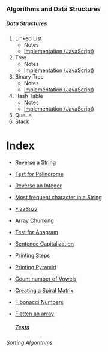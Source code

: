 ### Algorithms and Data Structures

##### Data Structures
  1. Linked List
      - Notes
      - [Implementation (JavaScript)](https://github.com/dsinecos/Data-Structures/blob/master/linkedList.js)
  2. Tree
      - Notes
      - [Implementation (JavaScript)](https://github.com/dsinecos/Algorithms-DataStructures/blob/master/exercises/tree/index.js)
  3. Binary Tree
      - Notes
      - [Implementation (JavaScript)](https://github.com/dsinecos/Data-Structures/blob/master/binaryTrees.js)
  4. Hash Table
      - Notes
      - [Implementation (JavaScript)](https://github.com/dsinecos/Data-Structures/blob/master/hashTable.js)
  5. Queue
  6. Stack
      
# Index

* [Reverse a String](https://github.com/dsinecos/Algorithms-DataStructures/blob/master/exercises/reversestring/index.js)

* [Test for Palindrome](https://github.com/dsinecos/Algorithms-DataStructures/blob/master/exercises/palindrome/index.js)

* [Reverse an Integer](https://github.com/dsinecos/Algorithms-DataStructures/blob/master/exercises/reverseint/index.js)

* [Most frequent character in a String](https://github.com/dsinecos/Algorithms-DataStructures/blob/master/exercises/maxchar/index.js)

* [FizzBuzz](https://github.com/dsinecos/Algorithms-DataStructures/blob/master/exercises/fizzbuzz/index.js)

* [Array Chunking](https://github.com/dsinecos/Algorithms-DataStructures/blob/master/exercises/chunk/index.js)

* [Test for Anagram](https://github.com/dsinecos/Algorithms-DataStructures/blob/master/exercises/anagrams/index.js)

* [Sentence Capitalization](https://github.com/dsinecos/Algorithms-DataStructures/blob/master/exercises/capitalize/index.js)

* [Printing Steps](https://github.com/dsinecos/Algorithms-DataStructures/blob/master/exercises/steps/index.js)

* [Printing Pyramid](https://github.com/dsinecos/Algorithms-DataStructures/blob/master/exercises/pyramid/index.js)

* [Count number of Vowels](https://github.com/dsinecos/Algorithms-DataStructures/blob/master/exercises/vowels/index.js)

* [Creating a Spiral Matrix](https://github.com/dsinecos/Algorithms-DataStructures/blob/master/exercises/matrix/index.js)

* [Fibonacci Numbers](https://github.com/dsinecos/Algorithms-DataStructures/blob/master/exercises/fib/index.js)

* [Flatten an array](https://github.com/dsinecos/algorithmsUdemy/blob/master/flattenArray.js)
  ##### [Tests](https://github.com/dsinecos/algorithmsUdemy/blob/master/test/testFlattenArray.js)

###### Sorting Algorithms
